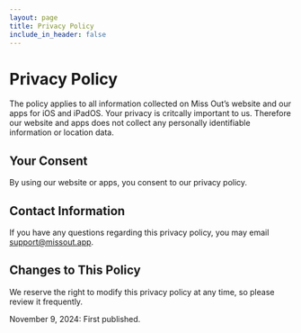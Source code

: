 ```yaml
---
layout: page
title: Privacy Policy
include_in_header: false
---
```


# Privacy Policy

The policy applies to all information collected on Miss Out’s website and our apps for iOS and iPadOS. Your privacy is critcally important to us. Therefore our website and apps does not collect any personally identifiable information or location data.

## Your Consent

By using our website or apps, you consent to our privacy policy.

## Contact Information

If you have any questions regarding this privacy policy, you may email support@missout.app.

## Changes to This Policy

We reserve the right to modify this privacy policy at any time, so please review it frequently.

November 9, 2024: First published.
